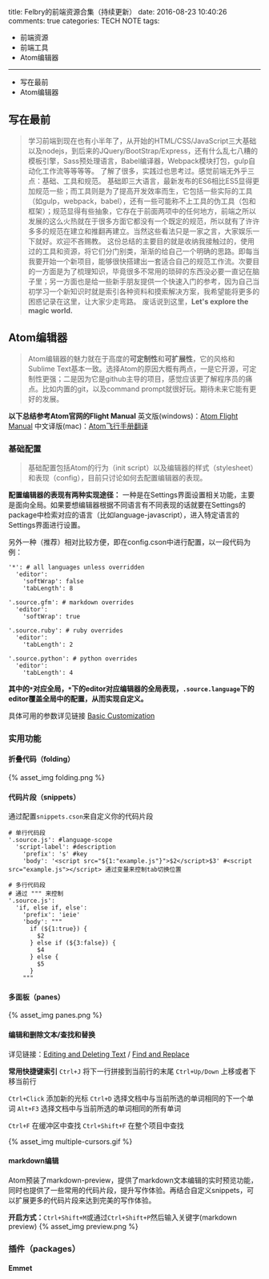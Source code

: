 title: Felbry的前端资源合集（持续更新）
date: 2016-08-23 10:40:26
comments: true
categories: TECH NOTE
tags:
- 前端资源
- 前端工具
- Atom编辑器
---
* 写在最前
* Atom编辑器

<!-- more -->

## 写在最前
> 学习前端到现在也有小半年了，从开始的HTML/CSS/JavaScript三大基础以及nodejs，到后来的JQuery/BootStrap/Express，还有什么乱七八糟的模板引擎，Sass预处理语言，Babel编译器，Webpack模块打包，gulp自动化工作流等等等等。
了解了很多，实践过也思考过。感觉前端无外乎三点：基础、工具和规范。
基础即三大语言，最新发布的ES6相比ES5显得更加规范一些；而工具则是为了提高开发效率而生，它包括一些实际的工具（如gulp，webpack，babel），还有一些可能称不上工具的伪工具（包和框架）；规范显得有些抽象，它存在于前面两项中的任何地方，前端之所以发展的这么火热就在于很多方面它都没有一个既定的规范，所以就有了许许多多的规范在建立和推翻再建立。当然这些看法只是一家之言，大家娱乐一下就好。欢迎不吝赐教。
这份总结的主要目的就是收纳我接触过的，使用过的工具和资源，将它们分门别类，渐渐的给自己一个明确的思路。即每当我要开始一个新项目，能够很快搭建出一套适合自己的规范工作流。次要目的一方面是为了梳理知识，毕竟很多不常用的琐碎的东西没必要一直记在脑子里；另一方面也是给一些新手朋友提供一个快速入门的参考，因为自己当初学习一个新知识时就是索引各种资料和摸索解决方案，我希望能将更多的困惑记录在这里，让大家少走弯路。
废话说到这里，**Let's explore the magic world.**

## Atom编辑器
> Atom编辑器的魅力就在于高度的**可定制性**和**可扩展性**，它的风格和Sublime Text基本一致。选择Atom的原因大概有两点，一是它开源，可定制性更强；二是因为它是github主导的项目，感觉应该更了解程序员的痛点。比如内置的git，以及command prompt就很好玩。期待未来它能有更好的发展。

**以下总结参考Atom官网的Flight Manual**
英文版(windows)：[Atom Flight Manual](http://flight-manual.atom.io/)
中文译版(mac)：[Atom飞行手册翻译](https://wizardforcel.gitbooks.io/atom-flight-manual-zh-cn/content/)

### 基础配置
> 基础配置包括Atom的行为（init script）以及编辑器的样式（stylesheet）和表现（config），目前只讨论如何去配置编辑器的表现。

**配置编辑器的表现有两种实现途径：**
一种是在Settings界面设置相关功能，主要是面向全局。如果要想编辑器根据不同语言有不同表现的话就要在Settings的package中检索对应的语言（比如language-javascript），进入特定语言的Settings界面进行设置。

另外一种（推荐）相对比较方便，即在config.cson中进行配置，以一段代码为例：
```
'*': # all languages unless overridden
  'editor':
    'softWrap': false
    'tabLength': 8

'.source.gfm': # markdown overrides
  'editor':
    'softWrap': true

'.source.ruby': # ruby overrides
  'editor':
    'tabLength': 2

'.source.python': # python overrides
  'editor':
    'tabLength': 4
```
**其中的``*``对应全局，``*``下的editor对应编辑器的全局表现，``.source.language``下的editor覆盖全局中的配置，从而实现自定义。**

具体可用的参数详见链接 [Basic Customization](http://flight-manual.atom.io/using-atom/sections/basic-customization/)

### 实用功能
#### 折叠代码（folding）
{% asset_img folding.png %}
#### 代码片段（snippets）
通过配置``snippets.cson``来自定义你的代码片段
```
# 单行代码段
'.source.js': #language-scope
  'script-label': #description
    'prefix': 's' #key
    'body': '<script src="${1:"example.js"}">$2</script>$3' #<script src="example.js"></script> 通过变量来控制tab切换位置

# 多行代码段
# 通过 """ 来控制
'.source.js':
  'if, else if, else':
    'prefix': 'ieie'
    'body': """
      if (${1:true}) {
        $2
      } else if (${3:false}) {
        $4
      } else {
        $5
      }
    """
```
#### 多面板（panes）
{% asset_img panes.png %}
#### 编辑和删除文本/查找和替换
详见链接：[Editing and Deleting Text](http://flight-manual.atom.io/using-atom/sections/editing-and-deleting-text/) / [Find and Replace](http://flight-manual.atom.io/using-atom/sections/find-and-replace/)

**常用快捷键索引**
``Ctrl+J``  将下一行拼接到当前行的末尾
``Ctrl+Up/Down``  上移或者下移当前行

``Ctrl+Click``  添加新的光标
``Ctrl+D``  选择文档中与当前所选的单词相同的下一个单词
``Alt+F3``  选择文档中与当前所选的单词相同的所有单词

``Ctrl+F``  在缓冲区中查找
``Ctrl+Shift+F``  在整个项目中查找

{% asset_img multiple-cursors.gif %}

#### markdown编辑
Atom预装了markdown-preview，提供了markdown文本编辑的实时预览功能，同时也提供了一些常用的代码片段，提升写作体验。再结合自定义snippets，可以扩展更多的代码片段来达到完美的写作体验。

**开启方式：**``Ctrl+Shift+M``或通过``Ctrl+Shift+P``然后输入关键字(markdown preview)
{% asset_img preview.png %}

### 插件（packages）
#### Emmet
